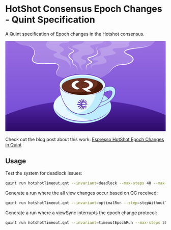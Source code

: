 # HotShot Consensus Epoch Changes - Quint Specification

A Quint specification of Epoch changes in the Hotshot consensus.

![Quint Espresso Artwork](artwork.png)

Check out the blog post about this work: [Espresso HotShot Epoch Changes in Quint](https://informal.systems/blog/espresso-hotshot-epoch-changes-in-quint-2025)

## Usage

Test the system for deadlock issues:
``` sh
quint run hotshotTimeout.qnt --invariant=deadlock --max-steps 40 --max-samples 100
```

Generate a run where the all view changes occur based on QC received:
``` sh
quint run hotshotTimeout.qnt --invariant=optimalRun --step=stepWithoutTimeout --max-steps 40 --max-samples 100
```

Generate a run where a viewSync interrupts the epoch change protocol:
``` sh
quint run hotshotTimeout.qnt --invariant=timeoutEpochRun --max-steps 50 --max-samples 100
```

